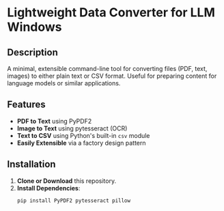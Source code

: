 # Lightweight Data Converter for LLM Windows

## Description

A minimal, extensible command-line tool for converting files (PDF, text, images) to either plain text or CSV format. Useful for preparing content for language models or similar applications.

## Features

- **PDF to Text** using PyPDF2  
- **Image to Text** using pytesseract (OCR)  
- **Text to CSV** using Python's built-in `csv` module  
- **Easily Extensible** via a factory design pattern

## Installation

1. **Clone or Download** this repository.  
2. **Install Dependencies**:
   ```bash
   pip install PyPDF2 pytesseract pillow